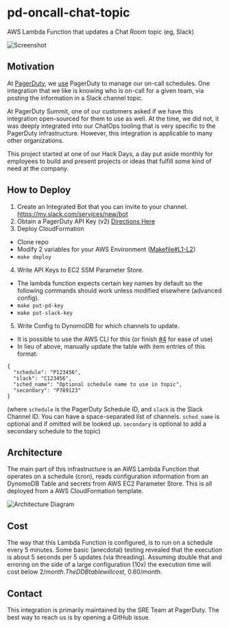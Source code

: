 # pd-oncall-chat-topic
AWS Lambda Function that updates a Chat Room topic (eg, Slack)

![Screenshot](https://raw.githubusercontent.com/PagerDuty/pd-oncall-chat-topic/master/screenshot.png)


## Motivation
At [PagerDuty](https://www.pagerduty.com/), we
[use](https://www.pagerduty.com/blog/how-does-pagerduty-use-pagerduty/)
PagerDuty to manage our on-call schedules. One integration that we like is
knowing who is on-call for a given team, via posting the information in a Slack
channel topic.

At PagerDuty Summit, one of our customers asked if we have this integration
open-sourced for them to use as well. At the time, we did not, it was deeply
integrated into our ChatOps tooling that is very specific to the PagerDuty
infrastructure. However, this integration is applicable to many other
organizations.

This project started at one of our Hack Days, a day put aside monthly for
employees to build and present projects or ideas that fulfill some kind of need
at the company.

## How to Deploy
1. Create an Integrated Bot that you can invite to your channel. https://my.slack.com/services/new/bot
2. Obtain a PagerDuty API Key (v2) [Directions Here](https://support.pagerduty.com/docs/using-the-api#section-generating-an-api-key)
3. Deploy CloudFormation
  - Clone repo
  - Modify 2 variables for your AWS Environment
    ([Makefile#L1-L2](https://github.com/PagerDuty/pd-oncall-chat-topic/blob/master/Makefile#L1-L2))
  - `make deploy`
4. Write API Keys to EC2 SSM Parameter Store.
  - The lambda function expects certain key names by default so the following
    commands should work unless modified elsewhere (advanced config).
  - `make put-pd-key`
  - `make put-slack-key`
5. Write Config to DynomoDB for which channels to update.
  - It is possible to use the AWS CLI for this (or finish
    [#4](https://github.com/PagerDuty/pd-oncall-chat-topic/issues/4) for ease of
    use)
  - In lieu of above, manually update the table with item entries of this format:
  ```
  {
    "schedule": "P123456",
    "slack": "C123456",
    "sched_name": "Optional schedule name to use in topic",
    "secondary": "P789123"
  }
  ```
  (where `schedule` is the PagerDuty Schedule ID, and `slack` is the Slack
  Channel ID. You can have a space-separated list of channels. `sched_name` is
  optional and if omitted will be looked up. `secondary` is optional to add a
  secondary schedule to the topic)

## Architecture
The main part of this infrastructure is an AWS Lambda Function that operates on
a schedule (cron), reads configuration information from an DynomoDB Table and
secrets from AWS EC2 Parameter Store. This is all deployed from a AWS
CloudFormation template.

![Architecture Diagram](https://raw.githubusercontent.com/PagerDuty/pd-oncall-chat-topic/master/diagram.png)

## Cost
The way that this Lambda Function is configured, is to run on a schedule every 5
minutes. Some basic (anecdotal) testing revealed that the execution is about 5
seconds per 5 updates (via threading). Assuming double that and erroring on the
side of a large configuration (10x) the execution time will cost below $2/month.
The DDB table will cost, ~$0.60/month.


## Contact
This integration is primarily maintained by the SRE Team at PagerDuty. The best
way to reach us is by opening a GitHub issue.
